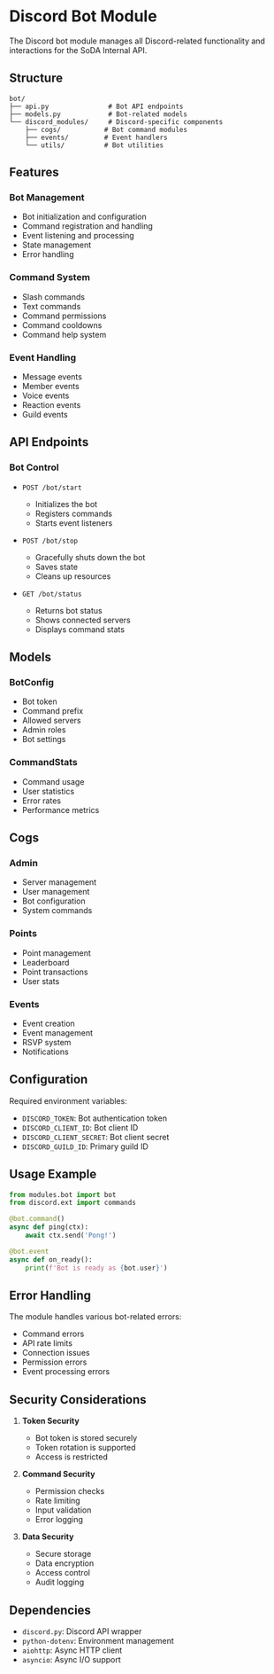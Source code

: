 # Discord Bot Module

The Discord bot module manages all Discord-related functionality and interactions for the SoDA Internal API.

## Structure

```
bot/
├── api.py               # Bot API endpoints
├── models.py            # Bot-related models
└── discord_modules/     # Discord-specific components
    ├── cogs/           # Bot command modules
    ├── events/         # Event handlers
    └── utils/          # Bot utilities
```

## Features

### Bot Management
- Bot initialization and configuration
- Command registration and handling
- Event listening and processing
- State management
- Error handling

### Command System
- Slash commands
- Text commands
- Command permissions
- Command cooldowns
- Command help system

### Event Handling
- Message events
- Member events
- Voice events
- Reaction events
- Guild events

## API Endpoints

### Bot Control
- `POST /bot/start`
  - Initializes the bot
  - Registers commands
  - Starts event listeners

- `POST /bot/stop`
  - Gracefully shuts down the bot
  - Saves state
  - Cleans up resources

- `GET /bot/status`
  - Returns bot status
  - Shows connected servers
  - Displays command stats

## Models

### BotConfig
- Bot token
- Command prefix
- Allowed servers
- Admin roles
- Bot settings

### CommandStats
- Command usage
- User statistics
- Error rates
- Performance metrics

## Cogs

### Admin
- Server management
- User management
- Bot configuration
- System commands

### Points
- Point management
- Leaderboard
- Point transactions
- User stats

### Events
- Event creation
- Event management
- RSVP system
- Notifications

## Configuration

Required environment variables:
- `DISCORD_TOKEN`: Bot authentication token
- `DISCORD_CLIENT_ID`: Bot client ID
- `DISCORD_CLIENT_SECRET`: Bot client secret
- `DISCORD_GUILD_ID`: Primary guild ID

## Usage Example

```python
from modules.bot import bot
from discord.ext import commands

@bot.command()
async def ping(ctx):
    await ctx.send('Pong!')

@bot.event
async def on_ready():
    print(f'Bot is ready as {bot.user}')
```

## Error Handling

The module handles various bot-related errors:
- Command errors
- API rate limits
- Connection issues
- Permission errors
- Event processing errors

## Security Considerations

1. **Token Security**
   - Bot token is stored securely
   - Token rotation is supported
   - Access is restricted

2. **Command Security**
   - Permission checks
   - Rate limiting
   - Input validation
   - Error logging

3. **Data Security**
   - Secure storage
   - Data encryption
   - Access control
   - Audit logging

## Dependencies

- `discord.py`: Discord API wrapper
- `python-dotenv`: Environment management
- `aiohttp`: Async HTTP client
- `asyncio`: Async I/O support 